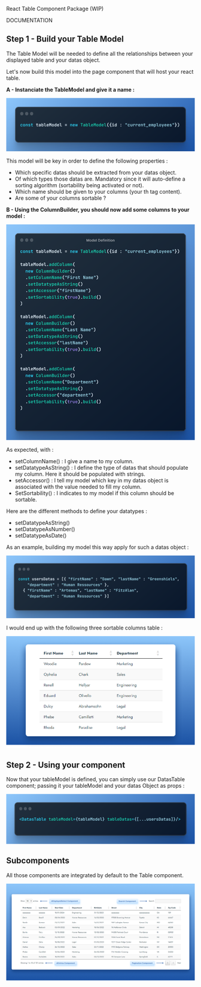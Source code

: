 React Table Component Package (WIP)

DOCUMENTATION

## Step 1 - Build your Table Model

The Table Model will be needed to define all the relationships between your displayed table and your datas object.

Let's now build this model into the page component that will host your react table.

**A - Instanciate the TableModel and give it a name :**

<img src="/public/1-createmodel-2.png"/>

This model will be key in order to define the following properties :

- Which specific datas should be extracted from your datas object.
- Of which types those datas are. Mandatory since it will auto-define a sorting algorithm (sortability being activated or not).
- Which name should be given to your columns (your th tag content).
- Are some of your columns sortable ?

**B - Using the ColumnBuilder, you should now add some columns to your model :**

<img src="/public/2-addcolumns-3.png"/>

As expected, with :

- setColumnName() : I give a name to my column.
- setDatatypeAsString() : I define the type of datas that should populate my column. Here it should be populated with strings.
- setAccessor() : I tell my model which key in my datas object is associated with the value needed to fill my column.
- SetSortability() : I indicates to my model if this column should be sortable.

Here are the different methods to define your datatypes :

- setDatatypeAsString()
- setDatatypeAsNumber()
- setDatatypeAsDate()

As an example, building my model this way apply for such a datas object :

<img src="/public/3-userdatas-2.png"/>

I would end up with the following three sortable columns table :

<img src="/public/5-tableexample.png"/>

## Step 2 - Using your component

Now that your tableModel is defined, you can simply use our DatasTable component; passing it your tableModel and your datas Object as props :

<img src="/public/4-component-2.png"/>

## Subcomponents

All those components are integrated by default to the Table component.

<img src="/public/6-subcomponents.png">
